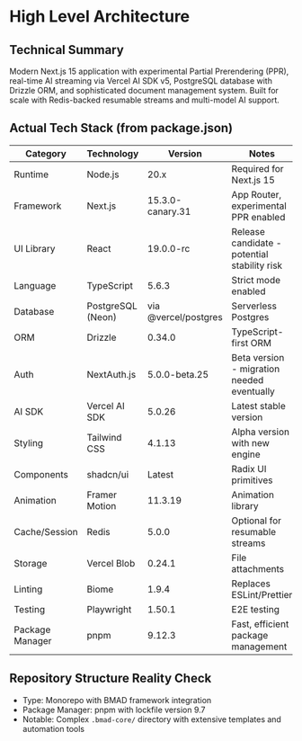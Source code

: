 # High Level Architecture

## Technical Summary

Modern Next.js 15 application with experimental Partial Prerendering (PPR), real-time AI streaming via Vercel AI SDK v5, PostgreSQL database with Drizzle ORM, and sophisticated document management system. Built for scale with Redis-backed resumable streams and multi-model AI support.

## Actual Tech Stack (from package.json)

| Category       | Technology          | Version              | Notes                                        |
| -------------- | ------------------- | -------------------- | -------------------------------------------- |
| Runtime        | Node.js             | 20.x                 | Required for Next.js 15                     |
| Framework      | Next.js             | 15.3.0-canary.31     | App Router, experimental PPR enabled        |
| UI Library     | React               | 19.0.0-rc            | Release candidate - potential stability risk |
| Language       | TypeScript          | 5.6.3                | Strict mode enabled                         |
| Database       | PostgreSQL (Neon)   | via @vercel/postgres | Serverless Postgres                         |
| ORM            | Drizzle             | 0.34.0               | TypeScript-first ORM                        |
| Auth           | NextAuth.js         | 5.0.0-beta.25        | Beta version - migration needed eventually  |
| AI SDK         | Vercel AI SDK       | 5.0.26               | Latest stable version                       |
| Styling        | Tailwind CSS        | 4.1.13               | Alpha version with new engine               |
| Components     | shadcn/ui           | Latest               | Radix UI primitives                         |
| Animation      | Framer Motion       | 11.3.19              | Animation library                           |
| Cache/Session  | Redis               | 5.0.0                | Optional for resumable streams              |
| Storage        | Vercel Blob         | 0.24.1               | File attachments                            |
| Linting        | Biome               | 1.9.4                | Replaces ESLint/Prettier                    |
| Testing        | Playwright          | 1.50.1               | E2E testing                                 |
| Package Manager| pnpm                | 9.12.3               | Fast, efficient package management          |

## Repository Structure Reality Check

- Type: Monorepo with BMAD framework integration
- Package Manager: pnpm with lockfile version 9.7
- Notable: Complex `.bmad-core/` directory with extensive templates and automation tools
